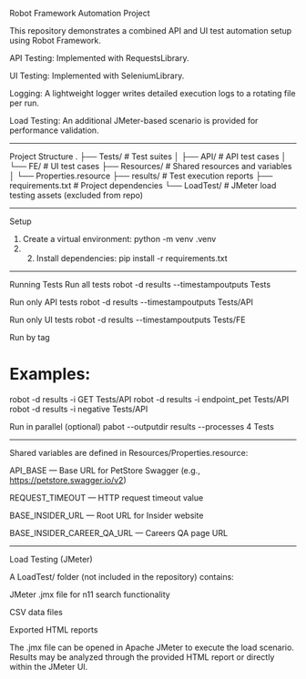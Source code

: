 Robot Framework Automation Project

This repository demonstrates a combined API and UI test automation setup using Robot Framework.

API Testing: Implemented with RequestsLibrary.

UI Testing: Implemented with SeleniumLibrary.

Logging: A lightweight logger writes detailed execution logs to a rotating file per run.

Load Testing: An additional JMeter-based scenario is provided for performance validation.
************************************************************************************

Project Structure
.
├── Tests/               # Test suites
│   ├── API/             # API test cases
│   └── FE/              # UI test cases
├── Resources/           # Shared resources and variables
│   └── Properties.resource
├── results/             # Test execution reports
├── requirements.txt     # Project dependencies
└── LoadTest/            # JMeter load testing assets (excluded from repo)
************************************************************************************

Setup
1. Create a virtual environment: python -m venv .venv
2. 2. Install dependencies: pip install -r requirements.txt

************************************************************************************

Running Tests
Run all tests
robot -d results --timestampoutputs Tests

Run only API tests
robot -d results --timestampoutputs Tests/API

Run only UI tests
robot -d results --timestampoutputs Tests/FE

Run by tag
# Examples:
robot -d results -i GET Tests/API
robot -d results -i endpoint_pet Tests/API
robot -d results -i negative Tests/API

Run in parallel (optional)
pabot --outputdir results --processes 4 Tests

************************************************************************************

Shared variables are defined in Resources/Properties.resource:

API_BASE — Base URL for PetStore Swagger (e.g., https://petstore.swagger.io/v2)

REQUEST_TIMEOUT — HTTP request timeout value

BASE_INSIDER_URL — Root URL for Insider website

BASE_INSIDER_CAREER_QA_URL — Careers QA page URL

************************************************************************************
Load Testing (JMeter)

A LoadTest/ folder (not included in the repository) contains:

JMeter .jmx file for n11 search functionality

CSV data files

Exported HTML reports

The .jmx file can be opened in Apache JMeter to execute the load scenario.
Results may be analyzed through the provided HTML report or directly within the JMeter UI.








